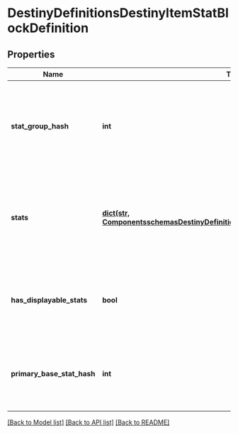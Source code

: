 # DestinyDefinitionsDestinyItemStatBlockDefinition

## Properties
Name | Type | Description | Notes
------------ | ------------- | ------------- | -------------
**stat_group_hash** | **int** | If the item&#39;s stats are meant to be modified by a DestinyStatGroupDefinition, this willbe the identifier for that definition.  If you are using live data or precomputed stats data on the DestinyInventoryItemDefinition.stats.statsproperty, you don&#39;t have to worry about statGroupHash and how it alters stats: the already alteredstats are provided to you.  But if you want to see how the sausage gets made, or perform computationsyourself, this is valuable information. | [optional] 
**stats** | [**dict(str, ComponentsschemasDestinyDefinitionsDestinyInventoryItemStatDefinition)**](ComponentsschemasDestinyDefinitionsDestinyInventoryItemStatDefinition.md) | If you are looking for precomputed values for the stats on a weapon, this is where they are stored.Technically these are the \&quot;Display\&quot; stat values.  Please see DestinyStatsDefinition for whatDisplay Stat Values means, it&#39;s a very long story... but essentially these are the closest valuesBNet can get to the item stats that you see in-game.  These stats are keyed by the DestinyStatDefinition&#39;s hash identifier for the statthat&#39;s found on the item. | [optional] 
**has_displayable_stats** | **bool** | A quick and lazy way to determine whether any stat other than the \&quot;primary\&quot; stat is actuallyvisible on the item.  Items often have stats that we return in case people find them useful, butthey&#39;re not part of the \&quot;Stat Group\&quot; and thus we wouldn&#39;t display them in our UI.  If this is False,then we&#39;re not going to display any of these stats other than the primary one. | [optional] 
**primary_base_stat_hash** | **int** | This stat is determined to be the \&quot;primary\&quot; stat, and can be looked up in the stats or anyother stat collection related to the item.  Use this hash to look up the stat&#39;s value using DestinyInventoryItemDefinition.stats.stats,and the renderable data for the primary stat in the related DestinyStatDefinition. | [optional] 

[[Back to Model list]](../README.md#documentation-for-models) [[Back to API list]](../README.md#documentation-for-api-endpoints) [[Back to README]](../README.md)


